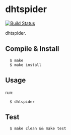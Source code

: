 # dhtspider

[![Build Status](https://travis-ci.org/derekchuank/dhtspider.svg?branch=master)](https://travis-ci.org/derekchuank/dhtspider)

dhtspider.

## Compile & Install

```
  $ make
  $ make install
```

## Usage

run:
```
  $ dhtspider
```

## Test
```
  $ make clean && make test
```
